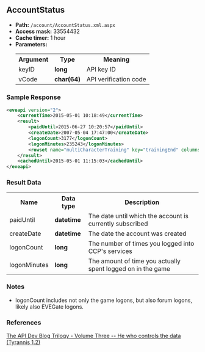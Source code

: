 ## AccountStatus

* __Path:__ ``/account/AccountStatus.xml.aspx``
* __Access mask:__ 33554432
* __Cache timer:__ 1 hour
* __Parameters:__
    <table>
        <tbody>
            <tr>
                <th>Argument</th>
                <th>Type</th>
                <th>Meaning</th>
            </tr>
            <tr>
                <td>keyID</td>
                <td><strong>long</strong></td>
                <td>API key ID</td>
            <tr>
            <tr>
                <td>vCode</td>
                <td><strong>char(64)</strong></td>
                <td>API verification code</td>
            <tr>
        </tbody>
    </table>

### Sample Response

```xml
<eveapi version="2">
    <currentTime>2015-05-01 10:18:49</currentTime>
    <result>
        <paidUntil>2015-06-27 10:20:57</paidUntil>
        <createDate>2007-05-04 17:47:00</createDate>
        <logonCount>3177</logonCount>
        <logonMinutes>235243</logonMinutes>
        <rowset name="multiCharacterTraining" key="trainingEnd" columns="trainingEnd" />
    </result>
    <cachedUntil>2015-05-01 11:15:03</cachedUntil>
</eveapi>
```

### Result Data

<table>
    <tbody>
        <tr>
            <th>Name</th>
            <th>Data type</th>
            <th>Description</th>
        </tr>
        <tr>
            <td>paidUntil</td>
            <td><strong>datetime</strong></td>
            <td>The date until which the account is currently subscribed</td>
        </tr>
        <tr>
            <td>createDate</td>
            <td><strong>datetime</strong></td>
            <td>The date the account was created</td>
        </tr>
        <tr>
            <td>logonCount</td>
            <td><strong>long</strong></td>
            <td>The number of times you logged into CCP's services</td>
        </tr>
        <tr>
            <td>logonMinutes</td>
            <td><strong>long</strong></td>
            <td>The amount of time you actually spent logged on in the game</td>
        </tr>
    </tbody>
</table>


### Notes

* logonCount includes not only the game logons, but also forum logons, likely also EVEGate logons.

### References

[The API Dev Blog Trilogy - Volume Three -- He who controls the data (Tyrannis 1.2)](http://community.eveonline.com/news/dev-blogs/the-api-dev-blog-trilogy-volume-three-he-who-controls-the-data-tyrannis-1.2/)
